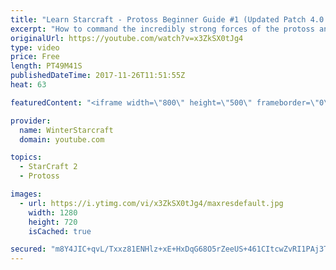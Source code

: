 ```yaml
---
title: "Learn Starcraft - Protoss Beginner Guide #1 (Updated Patch 4.0 FREE TO PLAY)"
excerpt: "How to command the incredibly strong forces of the protoss and cover weaknesses against the other inferior races. Updated for patch 4.0! This guide is not intended for COMPLETELY new players, but those who have played several games/campaign missions and grasp the very basics."
originalUrl: https://youtube.com/watch?v=x3ZkSX0tJg4
type: video
price: Free
length: PT49M41S
publishedDateTime: 2017-11-26T11:51:55Z
heat: 63

featuredContent: "<iframe width=\"800\" height=\"500\" frameborder=\"0\" src=\"https://www.youtube.com/embed/x3ZkSX0tJg4\" allow=\"accelerometer; autoplay; encrypted-media; gyroscope; picture-in-picture\" allowfullscreen></iframe>"

provider:
  name: WinterStarcraft
  domain: youtube.com

topics:
  - StarCraft 2
  - Protoss

images:
  - url: https://i.ytimg.com/vi/x3ZkSX0tJg4/maxresdefault.jpg
    width: 1280
    height: 720
    isCached: true

secured: "m8Y4JIC+qvL/Txxz81ENHlz+xE+HxDqG68O5rZeeUS+461CItcwZvRI1PAj3TYSNQT3W/HaqIH4d7WOiFE4jgksM++hhaOZ1g0I4b4BN0Cf/ETX/vjTn/g+9daTEOF4/NmURMBXBLfqb8J6xaB27fLenEgb3HKMz4q9D7Lgf05RAJnaBlcsPixkj00vREk44XLF/CedW2Q83shwYlLKA6K5rRaasxw0euPA6z5VMfHAkWN4i89YR/t/kN3b0f5bMGqAeQPbSPzJhFrSqXljUgg82VwMn15+IAgZXn4JrT4fZ4eJLXb1eGTGrXfcgkOp7NmQVSiSmxHjoA5xtgyj8UF+dGvvBxU1dBdmMKQTrp74XsSHHZQRCdTrMbzC9Sb+EtqOTx5GVToP6yD7FHtUsNVoNq/Q60TjyxdTfu/rGX8DWE00bKaHfGDsxOXdbtpUv;oKSyvdtQhb1M9i0xutxdbg=="
---
```


